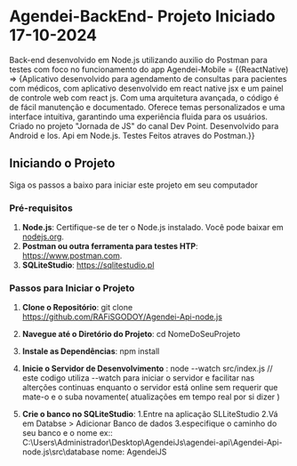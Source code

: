 # Agendei-BackEnd- Projeto Iniciado 17-10-2024

   Back-end desenvolvido em Node.js utilizando auxilio do Postman para testes com foco no funcionamento do app Agendei-Mobile = {(ReactNative) => {Aplicativo desenvolvido para agendamento de consultas para pacientes com médicos, com aplicativo desenvolvido em react native jsx e um painel de controle web com react js. Com uma arquitetura avançada, o código é de fácil manutenção e documentado. Oferece temas personalizados e    uma interface intuitiva, garantindo uma experiência fluida para os usuários. Criado no projeto "Jornada de JS" do canal Dev Point. Desenvolvido para Android e Ios. Api em Node.js. Testes Feitos atraves do Postman.}}
   

## Iniciando o Projeto
   Siga os passos a baixo para iniciar este projeto em seu computador
### Pré-requisitos

1. **Node.js**: Certifique-se de ter o Node.js instalado. Você pode baixar em [nodejs.org](https://nodejs.org/).
2. **Postman ou outra ferramenta para testes HTP**: https://www.postman.com.
3. **SQLiteStudio**: https://sqlitestudio.pl

### Passos para Iniciar o Projeto

1. **Clone o Repositório**:
    git clone https://github.com/RAFiSGODOY/Agendei-Api-node.js

2. **Navegue até o Diretório do Projeto**:
    cd NomeDoSeuProjeto

3. **Instale as Dependências**:
   npm install

4. **Inicie o Servidor de Desenvolvimento** :
   node --watch src/index.js // este codigo utiliza --watch para iniciar o servidor e facilitar nas alterções continuas enquanto o servidor está online sem requerir que mate-o e o suba novamente( atualizações em tempo real por si dizer )
   
5. **Crie o banco no SQLiteStudio**:
   1.Entre na aplicação SLLiteStudio
   2.Vá em Databse > Adicionar Banco de dados
   3.especifique o caminho do seu banco e o nome ex:: C:\Users\Administrador\Desktop\AgendeiJs\agendei-api\Agendei-Api-node.js\src\database nome: AgendeiJS
   

